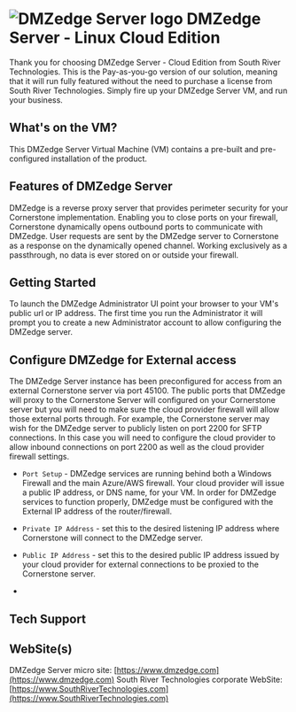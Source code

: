 # <img src="https://southrivertech.com/software/nextgen/dmzedge/dmzedge48.png" alt="DMZedge Server logo"> DMZedge Server - Linux Cloud Edition

Thank you for choosing DMZedge Server - Cloud Edition from South River Technologies. This is the Pay-as-you-go version of our solution, meaning that it will run fully featured without the need to purchase a license from South River Technologies. Simply fire up your DMZedge Server VM, and run your business.

## What's on the VM?

This DMZedge Server Virtual Machine (VM) contains a pre-built and pre-configured installation of the product. 

## Features of DMZedge Server

DMZedge is a reverse proxy server that provides perimeter security for your Cornerstone implementation. Enabling you to close ports on your firewall, Cornerstone dynamically opens outbound ports to communicate with DMZedge. User requests are sent by the DMZedge server to Cornerstone as a response on the dynamically opened channel. Working exclusively as a passthrough, no data is ever stored on or outside your firewall.

## Getting Started

To launch the DMZedge Administrator UI point your browser to your VM's public url or IP address. The first time you run the Administrator it will prompt you to create a new Administrator account to allow configuring the DMZedge server. 

## Configure DMZedge for External access

The DMZedge Server instance has been preconfigured for access from an external Cornerstone server via port 45100. The public ports that DMZedge will proxy to the Cornerstone Server will configured on your Cornerstone server but you will need to make sure the cloud provider firewall will allow those external ports through. For example, the Cornerstone server may wish for the DMZedge server to publicly listen on port 2200 for SFTP connections. In this case you will need to configure the cloud provider to allow inbound connections on port 2200 as well as the cloud provider firewall settings.

- `Port Setup` - DMZedge services are running behind both a Windows Firewall and the main Azure/AWS firewall. Your cloud provider will issue a public IP address, or DNS name, for your VM. In order for DMZedge services to function properly, DMZedge must be configured with the External IP address of the router/firewall.

- `Private IP Address` - set this to the desired listening IP address where Cornerstone will connect to the DMZedge server.

- `Public IP Address` - set this to the desired public IP address issued by your cloud provider for external connections to be proxied to the Cornerstone server.
- 



## Tech Support

## WebSite(s)

DMZedge Server micro site: [https://www.dmzedge.com](https://www.dmzedge.com)
South River Technologies corporate WebSite:  [https://www.SouthRiverTechnologies.com](https://www.SouthRiverTechnologies.com)




